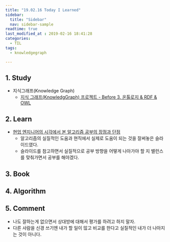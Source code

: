 ```yaml
---
title: "19.02.16 Today I Learned"
sidebar:
  title: "Sidebar"
  nav: sidebar-sample
readtime: true
last_modified_at : 2019-02-16 18:41:28
categories:
  - TIL
tags:
  - knowledgegraph

---
```


## 1. Study

- 지식그래프(Knowledge Graph)
  -  [지식 그래프(KnowledgGraph) 프로젝트 - Before 3. 온톨로지 & RDF & OWL](https://jinhyeok-kim.github.io/%EC%A7%80%EC%8B%9D%EA%B7%B8%EB%9E%98%ED%94%84/KnowledgeGraphProject-3/)


## 2. Learn

- [현업 엔지니어의 시각에서 본 알고리즘 공부의 장점과 단점](https://www.slideshare.net/wonharyu/ss-62184255)
  - 알고리즘의 실질적인 도움과 현직에서 실제로 도움이 되는 것을 잘써놓은 슬라이드였다.
  - 슬라이드를 참고하면서 실질적으로 공부 방향을 어떻게 나아가야 할 지 밸런스를 맞춰가면서 공부를 해야겠다.

## 3. Book


## 4. Algorithm


## 5. Comment

- 나도 잘하는게 없으면서 상대방에 대해서 평가를 하려고 하지 말자.
- 다른 사람을 신경 쓰기엔 내가 할 일이 많고 비교를 한다고 실질적인 내가 더 나아지는 것이 아니다.